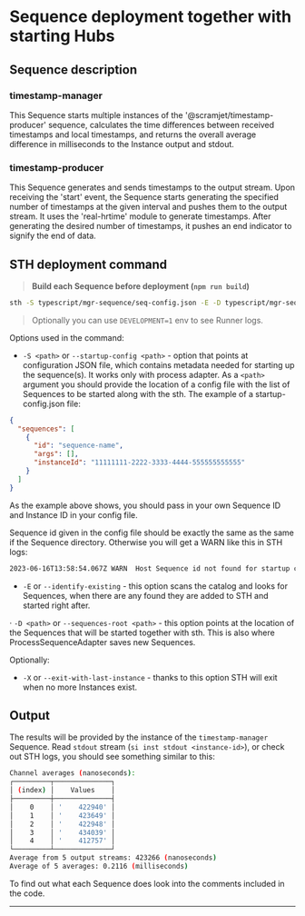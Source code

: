 # Sequence deployment together with starting Hubs

## Sequence description

### timestamp-manager

This Sequence starts multiple instances of the '@scramjet/timestamp-producer' sequence, calculates the time differences between received timestamps and local timestamps, and returns the overall average difference in milliseconds to the Instance output and stdout.

### timestamp-producer

This Sequence generates and sends timestamps to the output stream. Upon receiving the 'start' event, the Sequence starts generating the specified number of timestamps at the given interval and pushes them to the output stream. It uses the 'real-hrtime' module to generate timestamps. After generating the desired number of timestamps, it pushes an end indicator to signify the end of data.

## STH deployment command

>**Build each Sequence before deployment (`npm run build`)**

```bash
sth -S typescript/mgr-sequence/seq-config.json -E -D typescript/mgr-sequence --runtime-adapter process --config typescript/mgr-sequence/shh-config.json
```

> Optionally you can use `DEVELOPMENT=1` env to see Runner logs.

Options used in the command:

* `-S <path>` or `--startup-config <path>` - option that points at configuration JSON file, which contains metadata needed for starting up the sequence(s). It works only with process adapter. As a `<path>` argument you should provide the location of a config file with the list of Sequences to be started along with the sth.
The example of a startup-config.json file:

```json
{
  "sequences": [
    {
      "id": "sequence-name",
      "args": [],
      "instanceId": "11111111-2222-3333-4444-555555555555"
    }
  ]
}
```

As the example above shows, you should pass in your own Sequence ID and Instance ID in your config file.

Sequence id given in the config file should be exactly the same as the same if the Sequence directory. Otherwise you will get a WARN like this in STH logs:

```bash
2023-06-16T13:58:54.067Z WARN  Host Sequence id not found for startup config [ { id: 'sequence-name', args: [], instanceId: '11111111-2222-3333-4444-555555555555' } ]
```

* `-E` or `--identify-existing` - this option scans the catalog and looks for Sequences, when there are any found they are added to STH and started right after.

· `-D <path>` or `--sequences-root <path>` - this option points at the location of the Sequences that will be started together with sth. This is also where ProcessSequenceAdapter saves new Sequences.

Optionally:

* `-X` or `--exit-with-last-instance` - thanks to this option STH will exit when no more Instances exist.

## Output

The results will be provided by the instance of the `timestamp-manager` Sequence.
Read `stdout` stream (`si inst stdout <instance-id>`), or check out STH logs, you should see something similar to this:

```bash
Channel averages (nanoseconds):
┌─────────┬──────────────┐
│ (index) │    Values    │
├─────────┼──────────────┤
│    0    │ '    422940' │
│    1    │ '    423649' │
│    2    │ '    422948' │
│    3    │ '    434039' │
│    4    │ '    412757' │
└─────────┴──────────────┘
Average from 5 output streams: 423266 (nanoseconds)
Average of 5 averages: 0.2116 (milliseconds)
```

To find out what each Sequence does look into the comments included in the code.
___
